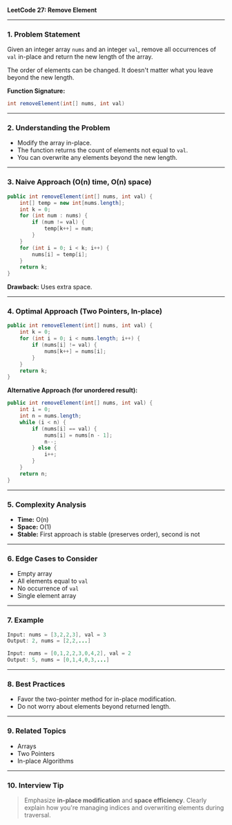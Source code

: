 **LeetCode 27: Remove Element**

---

### 1. Problem Statement

Given an integer array `nums` and an integer `val`, remove all occurrences of `val` in-place and return the new length of the array.

The order of elements can be changed. It doesn't matter what you leave beyond the new length.

**Function Signature:**

```java
int removeElement(int[] nums, int val)
```

---

### 2. Understanding the Problem

- Modify the array in-place.
- The function returns the count of elements not equal to `val`.
- You can overwrite any elements beyond the new length.

---

### 3. Naive Approach (O(n) time, O(n) space)

```java
public int removeElement(int[] nums, int val) {
    int[] temp = new int[nums.length];
    int k = 0;
    for (int num : nums) {
        if (num != val) {
            temp[k++] = num;
        }
    }
    for (int i = 0; i < k; i++) {
        nums[i] = temp[i];
    }
    return k;
}
```

**Drawback:** Uses extra space.

---

### 4. Optimal Approach (Two Pointers, In-place)

```java
public int removeElement(int[] nums, int val) {
    int k = 0;
    for (int i = 0; i < nums.length; i++) {
        if (nums[i] != val) {
            nums[k++] = nums[i];
        }
    }
    return k;
}
```

**Alternative Approach (for unordered result):**

```java
public int removeElement(int[] nums, int val) {
    int i = 0;
    int n = nums.length;
    while (i < n) {
        if (nums[i] == val) {
            nums[i] = nums[n - 1];
            n--;
        } else {
            i++;
        }
    }
    return n;
}
```

---

### 5. Complexity Analysis

- **Time:** O(n)
- **Space:** O(1)
- **Stable:** First approach is stable (preserves order), second is not

---

### 6. Edge Cases to Consider

- Empty array
- All elements equal to `val`
- No occurrence of `val`
- Single element array

---

### 7. Example

```java
Input: nums = [3,2,2,3], val = 3
Output: 2, nums = [2,2,...]

Input: nums = [0,1,2,2,3,0,4,2], val = 2
Output: 5, nums = [0,1,4,0,3,...]
```

---

### 8. Best Practices

- Favor the two-pointer method for in-place modification.
- Do not worry about elements beyond returned length.

---

### 9. Related Topics

- Arrays
- Two Pointers
- In-place Algorithms

---

### 10. Interview Tip

> Emphasize **in-place modification** and **space efficiency**. Clearly explain how you're managing indices and overwriting elements during traversal.

